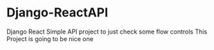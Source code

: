 # Django-ReactAPI
Django React Simple API project
to just check some flow controls 
This Project is going to be nice one
